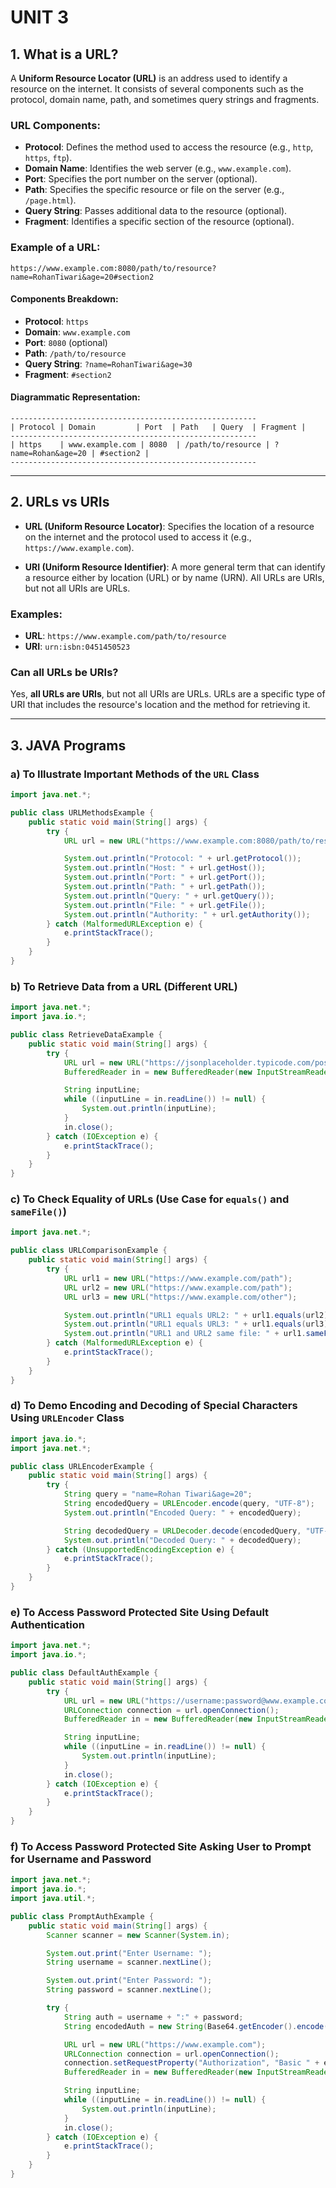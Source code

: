 # **UNIT 3**

## 1. What is a URL?

A **Uniform Resource Locator (URL)** is an address used to identify a resource on the internet. It consists of several components such as the protocol, domain name, path, and sometimes query strings and fragments.

### URL Components:

- **Protocol**: Defines the method used to access the resource (e.g., `http`, `https`, `ftp`).
- **Domain Name**: Identifies the web server (e.g., `www.example.com`).
- **Port**: Specifies the port number on the server (optional).
- **Path**: Specifies the specific resource or file on the server (e.g., `/page.html`).
- **Query String**: Passes additional data to the resource (optional).
- **Fragment**: Identifies a specific section of the resource (optional).

### Example of a URL:

```
https://www.example.com:8080/path/to/resource?name=RohanTiwari&age=20#section2
```

#### Components Breakdown:

- **Protocol**: `https`
- **Domain**: `www.example.com`
- **Port**: `8080` (optional)
- **Path**: `/path/to/resource`
- **Query String**: `?name=RohanTiwari&age=30`
- **Fragment**: `#section2`

#### Diagrammatic Representation:

```
-------------------------------------------------------
| Protocol | Domain         | Port  | Path   | Query  | Fragment |
-------------------------------------------------------
| https    | www.example.com | 8080  | /path/to/resource | ?name=Rohan&age=20 | #section2 |
-------------------------------------------------------
```

---

## 2. URLs vs URIs

- **URL (Uniform Resource Locator)**: Specifies the location of a resource on the internet and the protocol used to access it (e.g., `https://www.example.com`).

- **URI (Uniform Resource Identifier)**: A more general term that can identify a resource either by location (URL) or by name (URN). All URLs are URIs, but not all URIs are URLs.

### Examples:

- **URL**: `https://www.example.com/path/to/resource`
- **URI**: `urn:isbn:0451450523`

### Can all URLs be URIs?

Yes, **all URLs are URIs**, but not all URIs are URLs. URLs are a specific type of URI that includes the resource's location and the method for retrieving it.

---

## 3. JAVA Programs

### a) To Illustrate Important Methods of the `URL` Class

```java
import java.net.*;

public class URLMethodsExample {
    public static void main(String[] args) {
        try {
            URL url = new URL("https://www.example.com:8080/path/to/resource?name=RohanTiwari");

            System.out.println("Protocol: " + url.getProtocol());
            System.out.println("Host: " + url.getHost());
            System.out.println("Port: " + url.getPort());
            System.out.println("Path: " + url.getPath());
            System.out.println("Query: " + url.getQuery());
            System.out.println("File: " + url.getFile());
            System.out.println("Authority: " + url.getAuthority());
        } catch (MalformedURLException e) {
            e.printStackTrace();
        }
    }
}
```

### b) To Retrieve Data from a URL (Different URL)

```java
import java.net.*;
import java.io.*;

public class RetrieveDataExample {
    public static void main(String[] args) {
        try {
            URL url = new URL("https://jsonplaceholder.typicode.com/posts");
            BufferedReader in = new BufferedReader(new InputStreamReader(url.openStream()));

            String inputLine;
            while ((inputLine = in.readLine()) != null) {
                System.out.println(inputLine);
            }
            in.close();
        } catch (IOException e) {
            e.printStackTrace();
        }
    }
}
```

### c) To Check Equality of URLs (Use Case for `equals()` and `sameFile()`)

```java
import java.net.*;

public class URLComparisonExample {
    public static void main(String[] args) {
        try {
            URL url1 = new URL("https://www.example.com/path");
            URL url2 = new URL("https://www.example.com/path");
            URL url3 = new URL("https://www.example.com/other");

            System.out.println("URL1 equals URL2: " + url1.equals(url2));
            System.out.println("URL1 equals URL3: " + url1.equals(url3));
            System.out.println("URL1 and URL2 same file: " + url1.sameFile(url2));
        } catch (MalformedURLException e) {
            e.printStackTrace();
        }
    }
}
```

### d) To Demo Encoding and Decoding of Special Characters Using `URLEncoder` Class

```java
import java.io.*;
import java.net.*;

public class URLEncoderExample {
    public static void main(String[] args) {
        try {
            String query = "name=Rohan Tiwari&age=20";
            String encodedQuery = URLEncoder.encode(query, "UTF-8");
            System.out.println("Encoded Query: " + encodedQuery);

            String decodedQuery = URLDecoder.decode(encodedQuery, "UTF-8");
            System.out.println("Decoded Query: " + decodedQuery);
        } catch (UnsupportedEncodingException e) {
            e.printStackTrace();
        }
    }
}
```

### e) To Access Password Protected Site Using Default Authentication

```java
import java.net.*;
import java.io.*;

public class DefaultAuthExample {
    public static void main(String[] args) {
        try {
            URL url = new URL("https://username:password@www.example.com");
            URLConnection connection = url.openConnection();
            BufferedReader in = new BufferedReader(new InputStreamReader(connection.getInputStream()));

            String inputLine;
            while ((inputLine = in.readLine()) != null) {
                System.out.println(inputLine);
            }
            in.close();
        } catch (IOException e) {
            e.printStackTrace();
        }
    }
}
```

### f) To Access Password Protected Site Asking User to Prompt for Username and Password

```java
import java.net.*;
import java.io.*;
import java.util.*;

public class PromptAuthExample {
    public static void main(String[] args) {
        Scanner scanner = new Scanner(System.in);

        System.out.print("Enter Username: ");
        String username = scanner.nextLine();

        System.out.print("Enter Password: ");
        String password = scanner.nextLine();

        try {
            String auth = username + ":" + password;
            String encodedAuth = new String(Base64.getEncoder().encode(auth.getBytes()));

            URL url = new URL("https://www.example.com");
            URLConnection connection = url.openConnection();
            connection.setRequestProperty("Authorization", "Basic " + encodedAuth);
            BufferedReader in = new BufferedReader(new InputStreamReader(connection.getInputStream()));

            String inputLine;
            while ((inputLine = in.readLine()) != null) {
                System.out.println(inputLine);
            }
            in.close();
        } catch (IOException e) {
            e.printStackTrace();
        }
    }
}
```

